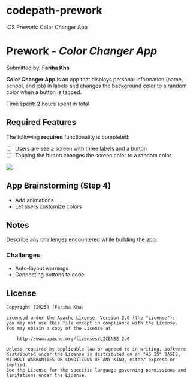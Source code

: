 # codepath-prework
iOS Prework: Color Changer App
# Prework - *Color Changer App*

Submitted by: **Fariha Kha**

**Color Changer App** is an app that displays personal information (name, school, and job) in labels and changes the background color to a random color when a button is tapped.

Time spent: **2** hours spent in total

## Required Features

The following **required** functionality is completed:

- [ ] Users are see a screen with three labels and a button
- [ ] Tapping the button changes the screen color to a random color

<div>
    <a href="https://www.loom.com/share/2748f24bc3ed4450b9a0e9b82350f427">
    </a>
    <a href="https://www.loom.com/share/2748f24bc3ed4450b9a0e9b82350f427">
      <img style="max-width:300px;" src="https://cdn.loom.com/sessions/thumbnails/2748f24bc3ed4450b9a0e9b82350f427-a38e10add8a69502-full-play.gif">
    </a>
  </div>

## App Brainstorming (Step 4)
- Add animations  
- Let users customize colors 

## Notes

Describe any challenges encountered while building the app.

### Challenges  
- Auto-layout warnings  
- Connecting buttons to code  

## License

    Copyright [2025] [Fariha Kha]

    Licensed under the Apache License, Version 2.0 (the "License");
    you may not use this file except in compliance with the License.
    You may obtain a copy of the License at

        http://www.apache.org/licenses/LICENSE-2.0

    Unless required by applicable law or agreed to in writing, software
    distributed under the License is distributed on an "AS IS" BASIS,
    WITHOUT WARRANTIES OR CONDITIONS OF ANY KIND, either express or implied.
    See the License for the specific language governing permissions and
    limitations under the License.
